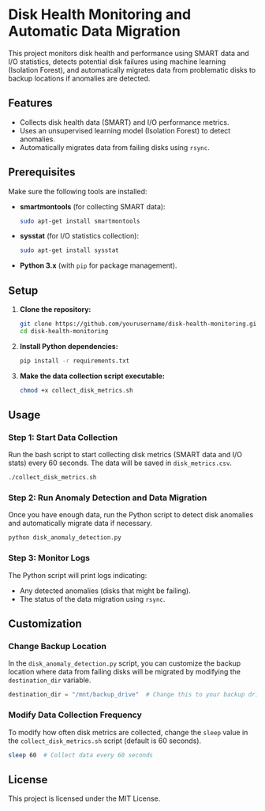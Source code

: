# Disk Health Monitoring and Automatic Data Migration

This project monitors disk health and performance using SMART data and I/O statistics, detects potential disk failures using machine learning (Isolation Forest), and automatically migrates data from problematic disks to backup locations if anomalies are detected.

## Features
- Collects disk health data (SMART) and I/O performance metrics.
- Uses an unsupervised learning model (Isolation Forest) to detect anomalies.
- Automatically migrates data from failing disks using `rsync`.

## Prerequisites

Make sure the following tools are installed:
- **smartmontools** (for collecting SMART data):
  ```bash
  sudo apt-get install smartmontools
  ```
- **sysstat** (for I/O statistics collection):
  ```bash
  sudo apt-get install sysstat
  ```
- **Python 3.x** (with `pip` for package management).

## Setup

1. **Clone the repository:**
   ```bash
   git clone https://github.com/yourusername/disk-health-monitoring.git
   cd disk-health-monitoring
   ```

2. **Install Python dependencies:**
   ```bash
   pip install -r requirements.txt
   ```

3. **Make the data collection script executable:**
   ```bash
   chmod +x collect_disk_metrics.sh
   ```

## Usage

### Step 1: Start Data Collection
Run the bash script to start collecting disk metrics (SMART data and I/O stats) every 60 seconds. The data will be saved in `disk_metrics.csv`.
```bash
./collect_disk_metrics.sh
```

### Step 2: Run Anomaly Detection and Data Migration
Once you have enough data, run the Python script to detect disk anomalies and automatically migrate data if necessary.

```bash
python disk_anomaly_detection.py
```

### Step 3: Monitor Logs
The Python script will print logs indicating:
- Any detected anomalies (disks that might be failing).
- The status of the data migration using `rsync`.

## Customization

### Change Backup Location
In the `disk_anomaly_detection.py` script, you can customize the backup location where data from failing disks will be migrated by modifying the `destination_dir` variable.

```python
destination_dir = "/mnt/backup_drive"  # Change this to your backup drive mount point
```

### Modify Data Collection Frequency
To modify how often disk metrics are collected, change the `sleep` value in the `collect_disk_metrics.sh` script (default is 60 seconds).

```bash
sleep 60  # Collect data every 60 seconds
```

## License
This project is licensed under the MIT License.
